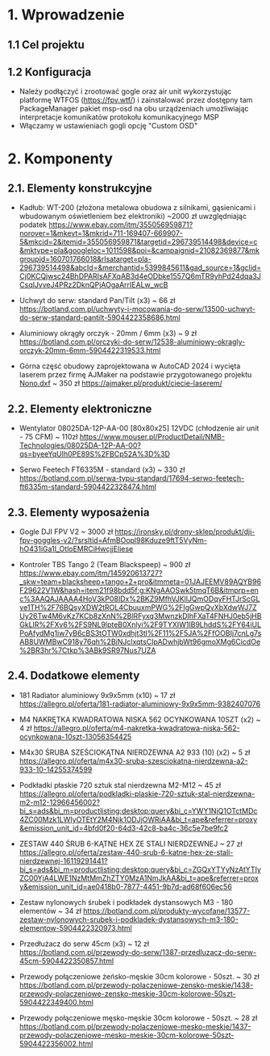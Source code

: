 # 1. Wprowadzenie
## 1.1 Cel projektu
## 1.2 Konfiguracja

* Należy podłączyć i zrootować gogle oraz air unit wykorzystując platformę WTFOS (https://fpv.wtf/) i zainstalować przez dostępny tam PackageManager pakiet msp-osd na obu urządzeniach umożliwiając interpretacje komunikatów protokołu komunikacyjnego MSP
* Włączamy w ustawieniach gogli opcję "Custom OSD"

# 2. Komponenty
## 2.1. Elementy konstrukcyjne

* Kadłub: WT-200 (złożona metalowa obudowa z silnikami, gąsienicami i wbudowanym oświetleniem bez elektroniki) ~2000 zł uwzględniając podatek
https://www.ebay.com/itm/355056959871?norover=1&mkevt=1&mkrid=711-169407-669907-5&mkcid=2&itemid=355056959871&targetid=296739514498&device=c&mktype=pla&googleloc=1011598&poi=&campaignid=21082369877&mkgroupid=160701766018&rlsatarget=pla-296739514498&abcId=&merchantid=5399845611&gad_source=1&gclid=Cj0KCQjwsc24BhDPARIsAFXqAB3d4eODbke1557Q6mTR9yhPd24dqa3JCsqlJvveJ4PRz2DknQPjAOgaArrIEALw_wcB

* Uchwyt do serw: standard Pan/Tilt (x3) ~ 66 zł
https://botland.com.pl/uchwyty-i-mocowania-do-serw/13500-uchwyt-do-serw-standard-pantilt-5904422358686.html

* Aluminiowy okrągły orczyk - 20mm / 6mm (x3) ~ 9 zł
https://botland.com.pl/orczyki-do-serw/12538-aluminiowy-okragly-orczyk-20mm-6mm-5904422319533.html

* Górna część obudowy zaprojektowana w AutoCAD 2024 i wycięta laserem przez firmę AJMaker na podstawie przygotowanego projektu [Nono.dxf](External/Nono.dxf) ~ 350 zł
https://ajmaker.pl/produkt/ciecie-laserem/

## 2.2. Elementy elektroniczne

* Wentylator 08025DA-12P-AA-00 [80x80x25] 12VDC (chłodzenie air unit - 75 CFM) ~ 110zł
https://www.mouser.pl/ProductDetail/NMB-Technologies/08025DA-12P-AA-00?qs=byeeYqUIh0PE89S%2FBCp52A%3D%3D

*  Serwo Feetech FT6335M - standard (x3) ~ 330 zł
https://botland.com.pl/serwa-typu-standard/17694-serwo-feetech-ft6335m-standard-5904422328474.html

## 2.3. Elementy wyposażenia

* Gogle DJI FPV V2 ~ 3000 zł
https://ironsky.pl/drony-sklep/produkt/dji-fpv-goggles-v2/?srsltid=AfmBOopl98Kduze9ftT5VyNm-hO431iGa1I_OtloEMRCiHwcjjEIiese

* Kontroler TBS Tango 2 (Team Blackspeep) ~ 900 zł
https://www.ebay.com/itm/145920613727?_skw=team+blacksheep+tango+2+pro&itmmeta=01JAJEEMV89AQYB96F29622V1W&hash=item21f98bdd5f:g:KNgAAOSwk5tmqT6B&itmprp=enc%3AAQAJAAAA4HoV3kP08IDx%2BKZ9MfhVJKllJQmODqyFHTJrScGLve1TH%2F76BQsyXDW2tROL4CbuuxmPWG%2FIgGwpQvXbXdwWJ7ZUy26Tw4M6vKz7KCb8zXnN%2BlRFyxq3MwnzkDIhFXaT4FNHJ0eb5jHBGkLlR%2FXv6%2FS9NL9lpteB0Xnlyi%2F9TYXIW1IB9LhddS%2FY64iULPoAfydMg1iw7yB6cBS3tOTW0xdhjt3tl%2F11%2F5JA%2FfOOBIj7cnLg7sAB8UWMBwC918y76qh%2BiNJclxqtsCIpADwhjbWt96gmoXMg6CicdOe%2BR3hr%7Ctkp%3ABk9SR97Nus7UZA

## 2.4. Dodatkowe elementy

* 181 Radiator aluminiowy 9x9x5mm (x10) ~ 17 zł
https://allegro.pl/oferta/181-radiator-aluminiowy-9x9x5mm-9382407076

* M4 NAKRĘTKA KWADRATOWA NISKA 562 OCYNKOWANA 10SZT (x2) ~ 4 zł
https://allegro.pl/oferta/m4-nakretka-kwadratowa-niska-562-ocynkowana-10szt-13056354425

* M4x30 ŚRUBA SZEŚCIOKĄTNA NIERDZEWNA A2 933 (10) (x2) ~ 5 zł
https://allegro.pl/oferta/m4x30-sruba-szesciokatna-nierdzewna-a2-933-10-14255374599

* Podkładki płaskie 720 sztuk stal nierdzewna M2-M12 ~ 45 zł
https://allegro.pl/oferta/podkladki-plaskie-720-sztuk-stal-nierdzewna-m2-m12-12966456002?bi_s=ads&bi_m=productlisting:desktop:query&bi_c=YWY1NjQ1OTctMDc4ZC00Mzk1LWIyOTEtY2M4Njk1ODJjOWRiAA&bi_t=ape&referrer=proxy&emission_unit_id=4bfd0f20-64d3-42c8-ba4c-36c5e7be9fc2

* ZESTAW 440 ŚRUB 6-KĄTNE HEX ZE STALI NIERDZEWNEJ ~ 27 zł
https://allegro.pl/oferta/zestaw-440-srub-6-katne-hex-ze-stali-nierdzewnej-16119291441?bi_s=ads&bi_m=productlisting:desktop:query&bi_c=ZGQxYTYyNzAtYTIyZC00YjA4LWE1NzMtMmZhZTY0MzA1NmJkAA&bi_t=ape&referrer=proxy&emission_unit_id=ae0418b0-7877-4451-9b7d-ad68f606ec56

* Zestaw nylonowych śrubek i podkładek dystansowych M3 - 180 elementów ~ 34 zł
https://botland.com.pl/produkty-wycofane/13577-zestaw-nylonowych-srubek-i-podkladek-dystansowych-m3-180-elementow-5904422320973.html

* Przedłużacz do serw 45cm (x3) ~ 12 zł
https://botland.com.pl/przewody-do-serw/1387-przedluzacz-do-serw-45cm-5904422350857.html

* Przewody połączeniowe żeńsko-męskie 30cm kolorowe - 50szt. ~ 30 zł
https://botland.com.pl/przewody-polaczeniowe-zensko-meskie/1438-przewody-polaczeniowe-zensko-meskie-30cm-kolorowe-50szt-5904422349400.html

* Przewody połączeniowe męsko-męskie 30cm kolorowe - 50szt. ~ 28 zł
https://botland.com.pl/przewody-polaczeniowe-mesko-meskie/1437-przewody-polaczeniowe-mesko-meskie-30cm-kolorowe-50szt-5904422356002.html



